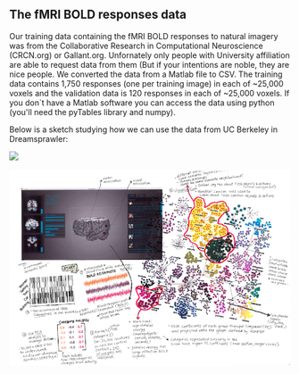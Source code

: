 ## The fMRI BOLD responses data

Our training data containing the fMRI BOLD responses to natural imagery was from the Collaborative Research in Computational Neuroscience (CRCN.org) or Gallant.org. Unfornately only people with University affiliation are able to request data from them (But if your intentions are noble, they are nice people. We converted the data from a Matlab file to CSV. The training data contains 1,750 responses (one per training image) in each of ~25,000 voxels and the validation data is 120 responses in each of ~25,000 voxels. If you don`t have a Matlab software you can access the data using python (you'll need the pyTables library and numpy).

Below is a sketch studying how we can use the data from UC Berkeley in Dreamsprawler:


<img src="https://docs.google.com/drawings/d/1bihc5fLX7nLSxHqRrgZz9CodR5Uqk4YVInev_7imNFA/pub?w=960&amp;h=720">


![fMRI BOLD Responses](../project_images/Data_UCBerkeley.png?raw=true "fMRI BOLD Responses")


